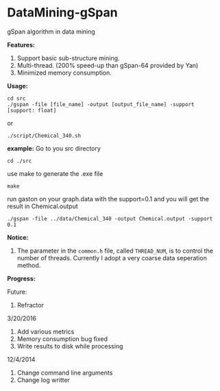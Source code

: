 DataMining-gSpan
==============

gSpan algorithm in data mining

**Features:**

1. Support basic sub-structure mining.
2. Multi-thread. (200% speed-up than gSpan-64 provided by Yan)
3. Minimized memory consumption.

**Usage:**
	
	cd src
    ./gspan -file [file_name] -output [output_file_name] -support [support: float]

or

	./script/Chemical_340.sh

**example:**
Go to you src directory
```
cd ./src
```	
use make to generate the .exe file	
```	
make
```
run gaston on your graph.data with the support=0.1 and you will get the result in Chemical.output	
```	
./gspan -file ../data/Chemical_340 -output Chemical.output -support 0.1
```

**Notice:**

1. The parameter in the `common.h` file, called `THREAD_NUM`, is to control the number of threads. Currently I adopt a very coarse data seperation method. 

**Progress:**

Future:

1. Refractor

3/20/2016

1. Add various metrics
2. Memory consumption bug fixed
3. Write results to disk while processing

12/4/2014

1. Change command line arguments
2. Change log writter
